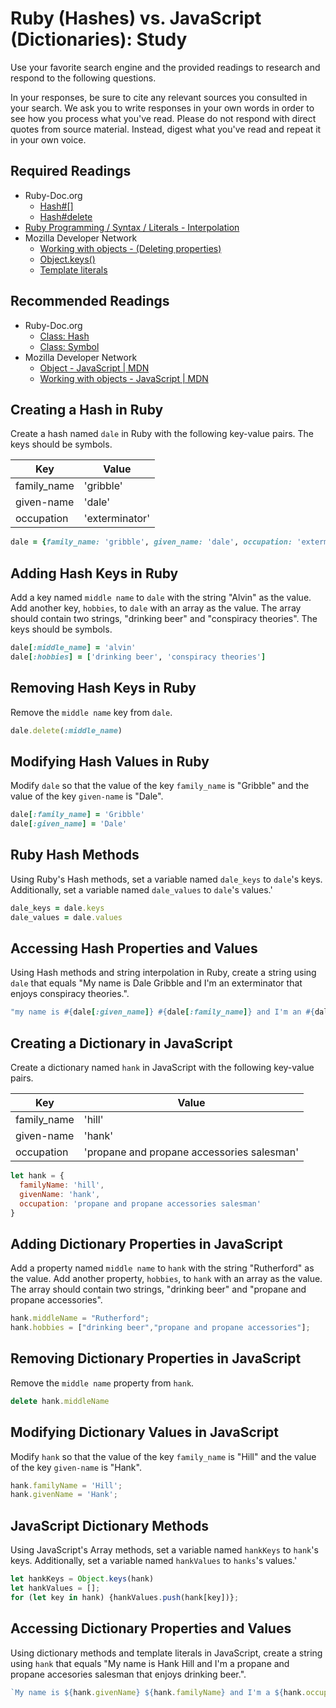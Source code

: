 # Ruby (Hashes) vs. JavaScript (Dictionaries): Study

Use your favorite search engine and the provided readings to research and
respond to the following questions.

In your responses, be sure to cite any relevant sources you consulted in your
search. We ask you to write responses in your own words in order to see how you
process what you've read. Please do not respond with direct quotes from source
material. Instead, digest what you've read and repeat it in your own voice.

## Required Readings
-   Ruby-Doc.org
    -   [Hash#[]](http://ruby-doc.org/core-2.3.1/Hash.html#method-i-5B-5D)
    -   [Hash#delete](http://ruby-doc.org/core-2.3.1/Hash.html#method-i-5B-5D)
-   [Ruby Programming / Syntax / Literals - Interpolation](https://en.wikibooks.org/wiki/Ruby_Programming/Syntax/Literals#Interpolation)
-   Mozilla Developer Network
    -   [Working with objects - (Deleting properties)](https://developer.mozilla.org/en-US/docs/Web/JavaScript/Guide/Working_with_Objects#Deleting_properties)
    -   [Object.keys()](https://developer.mozilla.org/en-US/docs/Web/JavaScript/Reference/Global_Objects/Object/keys)
    -   [Template literals](https://developer.mozilla.org/en-US/docs/Web/JavaScript/Reference/Template_literals)

## Recommended Readings

-   Ruby-Doc.org
    -   [Class: Hash](http://ruby-doc.org/core-2.3.1/Hash.html)
    -   [Class: Symbol](http://ruby-doc.org/core-2.3.1/Symbol.html)
-   Mozilla Developer Network
    -   [Object - JavaScript | MDN](https://developer.mozilla.org/en-US/docs/Web/JavaScript/Reference/Global_Objects/Object)
    -   [Working with objects - JavaScript | MDN](https://developer.mozilla.org/en-US/docs/Web/JavaScript/Guide/Working_with_Objects)

## Creating a Hash in Ruby

Create a hash named `dale` in Ruby with the following key-value pairs.  The keys
should be symbols.

| Key | Value |
| --- | --- |
| family_name | 'gribble' |
| given-name | 'dale' |
| occupation | 'exterminator' |

```ruby
dale = {family_name: 'gribble', given_name: 'dale', occupation: 'exterminatpr'}
```

## Adding Hash Keys in Ruby
Add a key named `middle name` to `dale` with the string "Alvin" as the value.
Add another key, `hobbies`, to `dale` with an array as the value. The array
should contain two strings, "drinking beer" and "conspiracy theories".  The keys
should be symbols.

```ruby
dale[:middle_name] = 'alvin'
dale[:hobbies] = ['drinking beer', 'conspiracy theories']
```

## Removing Hash Keys in Ruby

Remove the `middle name` key from `dale`.

```ruby
dale.delete(:middle_name)
```

## Modifying Hash Values in Ruby

Modify `dale` so that the value of the key `family_name` is "Gribble" and the
value of the key `given-name` is "Dale".

```ruby
dale[:family_name] = 'Gribble'
dale[:given_name] = 'Dale'
```

## Ruby Hash Methods

Using Ruby's Hash methods, set a variable named `dale_keys` to `dale`'s keys.
Additionally, set a variable named `dale_values` to `dale`'s values.'

```ruby
dale_keys = dale.keys
dale_values = dale.values
```

## Accessing Hash Properties and Values

Using Hash methods and string interpolation in Ruby, create a string using
`dale` that equals "My name is Dale Gribble and I'm an exterminator that enjoys
conspiracy theories.".

```ruby
"my name is #{dale[:given_name]} #{dale[:family_name]} and I'm an #{dale[:occupation]} that enjoys #{dale[:hobbies][1]}."
```

## Creating a Dictionary in JavaScript

Create a dictionary named `hank` in JavaScript with the following key-value
pairs.

| Key | Value |
| --- | --- |
| family_name | 'hill' |
| given-name | 'hank' |
| occupation | 'propane and propane accessories salesman' |

```javascript
let hank = {
  familyName: 'hill',
  givenName: 'hank',
  occupation: 'propane and propane accessories salesman'
}

```

## Adding Dictionary Properties in JavaScript

Add a property named `middle name` to `hank` with the string "Rutherford" as the
value.  Add another property, `hobbies`, to `hank` with an array as the value.
The array should contain two strings, "drinking beer" and "propane and propane
accessories".

```javascript
hank.middleName = "Rutherford";
hank.hobbies = ["drinking beer","propane and propane accessories"];
```

## Removing Dictionary Properties in JavaScript

Remove the `middle name` property from `hank`.

```javascript
delete hank.middleName
```

## Modifying Dictionary Values in JavaScript

Modify `hank` so that the value of the key `family_name` is "Hill" and the value
of the key `given-name` is "Hank".

```javascript
hank.familyName = 'Hill';
hank.givenName = 'Hank';
```

## JavaScript Dictionary Methods

Using JavaScript's Array methods, set a variable named `hankKeys` to `hank`'s
keys.  Additionally, set a variable named `hankValues` to `hanks`'s values.'

```javascript
let hankKeys = Object.keys(hank)
let hankValues = [];
for (let key in hank) {hankValues.push(hank[key])};
```

## Accessing Dictionary Properties and Values

Using dictionary methods and template literals in JavaScript, create a string
using `hank` that equals "My name is Hank Hill and I'm a propane and propane
accesories salesman that enjoys drinking beer.".

```javascript
`My name is ${hank.givenName} ${hank.familyName} and I'm a ${hank.occupation} that enjoys ${hank.hobbies[0]}`
```
